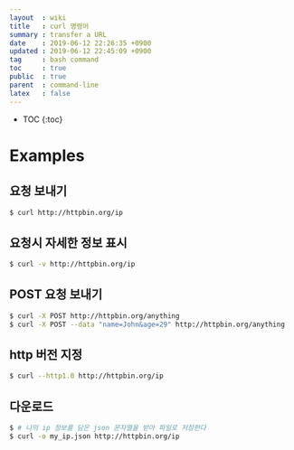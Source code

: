 ```yaml
---
layout  : wiki
title   : curl 명령어
summary : transfer a URL
date    : 2019-06-12 22:26:35 +0900
updated : 2019-06-12 22:45:09 +0900
tag     : bash command
toc     : true
public  : true
parent  : command-line
latex   : false
---
```

* TOC
{:toc}

# Examples
## 요청 보내기
```sh
$ curl http://httpbin.org/ip
```

## 요청시 자세한 정보 표시
```sh
$ curl -v http://httpbin.org/ip
```

## POST 요청 보내기
```sh
$ curl -X POST http://httpbin.org/anything
$ curl -X POST --data "name=John&age=29" http://httpbin.org/anything
```

## http 버전 지정
```sh
$ curl --http1.0 http://httpbin.org/ip
```

## 다운로드
```sh
$ # 나의 ip 정보를 담은 json 문자열을 받아 파일로 저장한다
$ curl -o my_ip.json http://httpbin.org/ip
```
